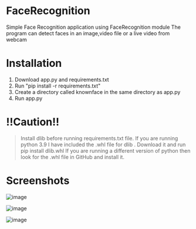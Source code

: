 # FaceRecognition
Simple Face Recognition application using FaceRecognition module
The program can detect faces in an image,video file or a live video from webcam

# Installation 
1) Download app.py and requirements.txt
2) Run "pip install -r requirements.txt"
2) Create a directory called knownface in the same directory as app.py
3) Run app.py

# !!Caution!!
> Install dlib before running requirements.txt file.
> If you are running python 3.9 I have included the .whl file for dlib .
> Download it and run pip install dlib.whl
> If you are running a different version of python then look for the .whl file in GitHub and install it.

# Screenshots

![image](https://user-images.githubusercontent.com/85382114/179285762-b00c01db-8397-49f6-8a03-637058e5acf0.png)




![image](https://user-images.githubusercontent.com/85382114/179285825-05b64699-c653-4cbf-a5b0-5fda4236e059.png)




![image](https://user-images.githubusercontent.com/85382114/179286004-4e556c95-1d16-41f9-8cab-28bdcc9ac4a8.png)
